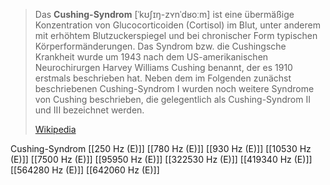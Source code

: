 > Das **Cushing-Syndrom** [ˈkʊʃɪŋ-zʏnˈdʁoːm] ist eine übermäßige Konzentration von Glucocorticoiden (Cortisol) im Blut, unter anderem mit erhöhtem Blutzuckerspiegel und bei chronischer Form typischen Körperformänderungen. Das Syndrom bzw. die Cushingsche Krankheit wurde um 1943 nach dem US-amerikanischen Neurochirurgen Harvey Williams Cushing benannt, der es 1910 erstmals beschrieben hat. Neben dem im Folgenden zunächst beschriebenen Cushing-Syndrom I wurden noch weitere Syndrome von Cushing beschrieben, die gelegentlich als Cushing-Syndrom II und III bezeichnet werden.
>
> [Wikipedia](https://de.wikipedia.org/wiki/Cushing-Syndrom)

Cushing-Syndrom
[[250 Hz (E)]]
[[780 Hz (E)]]
[[930 Hz (E)]]
[[10530 Hz (E)]]
[[7500 Hz (E)]]
[[95950 Hz (E)]]
[[322530 Hz (E)]]
[[419340 Hz (E)]]
[[564280 Hz (E)]]
[[642060 Hz (E)]]